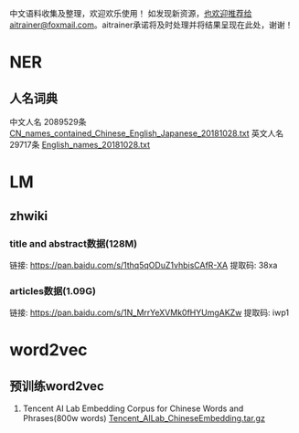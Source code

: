 中文语料收集及整理，欢迎欢乐使用！
如发现新资源，也欢迎推荐给aitrainer@foxmail.com。aitrainer承诺将及时处理并将结果呈现在此处，谢谢！


# NER
## 人名词典
中文人名 2089529条 [CN_names_contained_Chinese_English_Japanese_20181028.txt](https://github.com/aitrainer/cnCorpus/blob/master/ner/knowledge/)
英文人名 29717条 [English_names_20181028.txt](https://github.com/aitrainer/cnCorpus/blob/master/ner/knowledge/)

# LM
## zhwiki
### title and abstract数据(128M)
链接: https://pan.baidu.com/s/1thq5qODuZ1vhbisCAfR-XA 提取码: 38xa

### articles数据(1.09G)
链接: https://pan.baidu.com/s/1N_MrrYeXVMk0fHYUmgAKZw 提取码: iwp1

# word2vec

## 预训练word2vec
1. Tencent AI Lab Embedding Corpus for Chinese Words and Phrases(800w words) [Tencent_AILab_ChineseEmbedding.tar.gz](https://ai.tencent.com/ailab/nlp/embedding.html)

 
